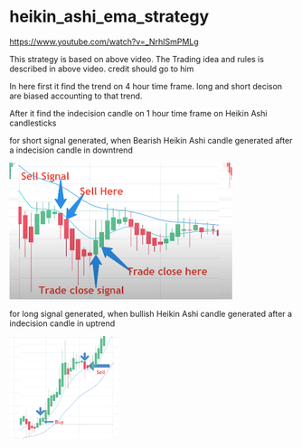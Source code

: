 # heikin_ashi_ema_strategy

https://www.youtube.com/watch?v=_NrhISmPMLg

This strategy is based on above video. The Trading idea and rules is described in above video. credit should go to him

In here first it find the trend on 4 hour time frame. long and short decison are biased accounting to that trend.

After it find the indecision candle on 1 hour time frame on Heikin Ashi candlesticks  


for short signal generated, when Bearish Heikin Ashi candle generated after a  indecision candle in downtrend

![](data/img.png)

for long signal generated, when bullish Heikin Ashi candle generated after a  indecision candle in uptrend

![](data/img_1.png)


